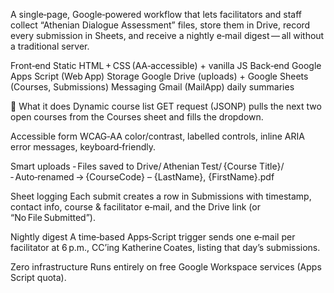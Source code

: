 A single‑page, Google‑powered workflow that lets facilitators and staff collect “Athenian Dialogue Assessment” files, store them in Drive, record every submission in Sheets, 
and receive a nightly e‑mail digest — all without a traditional server.

Front‑end Static HTML + CSS (AA‑accessible) + vanilla JS Back‑end Google Apps Script  (Web App) Storage Google Drive (uploads) + Google Sheets (Courses, Submissions) Messaging Gmail (MailApp) daily summaries

🚀 What it does Dynamic course list GET request (JSONP) pulls the next two open courses from the Courses sheet and fills the dropdown.

Accessible form WCAG‑AA color/contrast, labelled controls, inline ARIA error messages, keyboard‑friendly.

Smart uploads ‑ Files saved to Drive/ Athenian Test/ {Course Title}/ ‑ Auto‑renamed → {CourseCode} – {LastName}, {FirstName}.pdf

Sheet logging Each submit creates a row in Submissions with timestamp, contact info, course & facilitator e‑mail, and the Drive link (or “No File Submitted”).

Nightly digest A time‑based Apps‑Script trigger sends one e‑mail per facilitator at 6 p.m., CC’ing Katherine Coates, listing that day’s submissions.

Zero infrastructure Runs entirely on free Google Workspace services (Apps Script quota).
